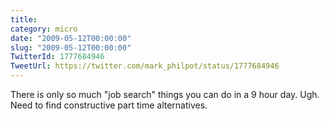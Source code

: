 ```yaml
---
title: 
category: micro
date: "2009-05-12T00:00:00"
slug: "2009-05-12T00:00:00"
TwitterId: 1777684946
TweetUrl: https://twitter.com/mark_philpot/status/1777684946
---
```


There is only so much "job search" things you can do in a 9 hour day. Ugh. Need
to find constructive part time alternatives.
